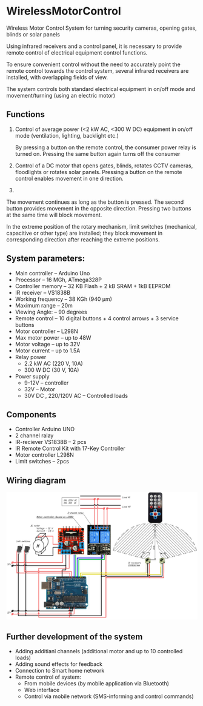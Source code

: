 # WirelessMotorControl
Wireless Motor Control System for turning security cameras, opening gates, blinds or solar panels

Using infrared receivers and a control panel, it is necessary to provide remote control of electrical equipment control functions. 

To ensure convenient control without the need to accurately point the remote control towards the control system, several infrared receivers are installed, with overlapping fields of view.

The system controls both standard electrical equipment in on/off mode and movement/turning (using an electric motor)

## Functions
1. Control of average power (<2 kW AC, <300 W DC) equipment in on/off mode (ventilation, lighting, backlight etc.)
   
   By pressing a button on the remote control, the consumer power relay is turned on. Pressing the same button again turns off the consumer
   
1. Control of a DC motor that opens gates, blinds, rotates CCTV cameras, floodlights or rotates solar panels. Pressing a button on the remote control enables movement in one direction.
2. 
The movement continues as long as the button is pressed. The second button provides movement in the opposite direction. Pressing two buttons at the same time will block movement.

In the extreme position of the rotary mechanism, limit switches (mechanical, capacitive or other type) are installed; they block movement in corresponding direction after reaching the extreme positions.

## System parameters:
* Main controller		– Arduino Uno 
* Processor 			– 16 MGh, ATmega328P
* Controller memory		– 32 KB Flash + 2 kB SRAM + 1kB EEPROM
* IR receiver			– VS1838B
* Working frequency		– 38 KGh (940 µm)
* Maximum range		– 20m
* Viewing Angle: 		– 90 degrees
* Remote control		– 10 digital buttons + 4 control arrows + 3 service buttons
* Motor controller		– L298N
* Max motor power		– up to 48W 
* Motor voltage 			– up to 32V
* Motor current			– up to 1.5A
* Relay power			
    - 2.2 kW AC (220 V, 10A)
    - 300 W DC (30 V, 10A)
* Power supply
    - 9-12V – controller
    - 32V – Motor
    - 30V DC , 220/120V AC – Controlled loads

## Components
* Controller Arduino UNO 
* 2 channel ralay 
* IR-reciever VS1838B – 2 pcs
* IR Remote Control Kit with 17-Key Controller 
* Motor controller L298N
* Limit switches – 2pcs

## Wiring diagram

![Wiring diagram for main components](https://github.com/Brabn/WirelessMotorControl/blob/main/Wiring_diagram/WirelessMotorControl.Wiring_diagram.jpg)

## Further development of the system
* Adding additianl channels (additional motor and up to 10 controlled loads)
* Adding sound effects for feedback
* Connection to Smart home network
* Remote control of system:
    - From mobile devices (by mobile application via Bluetooth)
    - Web interface
    - Control via mobile network (SMS-informing and control commands)


